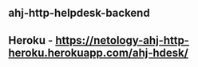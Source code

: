 ## ahj-http-helpdesk-backend

##  Heroku - https://netology-ahj-http-heroku.herokuapp.com/ahj-hdesk/
